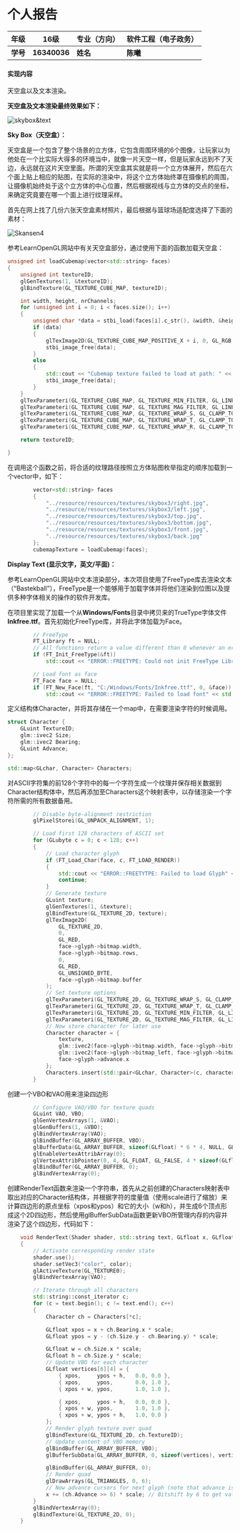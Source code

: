 # 个人报告

| 年级     | **16级**     | 专业（方向） | 软件工程（电子政务） |
| -------- | ------------ | ------------ | -------------------- |
| **学号** | **16340036** | **姓名**     | **陈曦**             |

#### 实现内容

天空盒以及文本渲染。

**天空盒及文本渲染最终效果如下：**

![skybox&text](E:\project\CG_Final\doc\16340036_陈曦\images\skybox&text.gif)

**Sky Box（天空盒）：**

天空盒是一个包含了整个场景的立方体，它包含周围环境的6个图像，让玩家以为他处在一个比实际大得多的环境当中，就像一片天空一样，但是玩家永远到不了天边，永远就在这片天空里面。所谓的天空盒其实就是将一个立方体展开，然后在六个面上贴上相应的贴图，在实际的渲染中，将这个立方体始终罩在摄像机的周围，让摄像机始终处于这个立方体的中心位置，然后根据视线与立方体的交点的坐标，来确定究竟要在哪一个面上进行纹理采样。

首先在网上找了几份六张天空盒素材照片，最后根据与篮球场适配度选择了下面的素材：

![Skansen4](E:\project\CG_Final\doc\16340036_陈曦\images\Skansen4.jpg)

参考LearnOpenGL网站中有关天空盒部分，通过使用下面的函数加载天空盒：

```c++
unsigned int loadCubemap(vector<std::string> faces)
{
	unsigned int textureID;
	glGenTextures(1, &textureID);
	glBindTexture(GL_TEXTURE_CUBE_MAP, textureID);

	int width, height, nrChannels;
	for (unsigned int i = 0; i < faces.size(); i++)
	{
		unsigned char *data = stbi_load(faces[i].c_str(), &width, &height, &nrChannels, 0);
		if (data)
		{
			glTexImage2D(GL_TEXTURE_CUBE_MAP_POSITIVE_X + i, 0, GL_RGB, width, height, 0, GL_RGB, GL_UNSIGNED_BYTE, data);
			stbi_image_free(data);
		}
		else
		{
			std::cout << "Cubemap texture failed to load at path: " << faces[i] << std::endl;
			stbi_image_free(data);
		}
	}
	glTexParameteri(GL_TEXTURE_CUBE_MAP, GL_TEXTURE_MIN_FILTER, GL_LINEAR);
	glTexParameteri(GL_TEXTURE_CUBE_MAP, GL_TEXTURE_MAG_FILTER, GL_LINEAR);
	glTexParameteri(GL_TEXTURE_CUBE_MAP, GL_TEXTURE_WRAP_S, GL_CLAMP_TO_EDGE);
	glTexParameteri(GL_TEXTURE_CUBE_MAP, GL_TEXTURE_WRAP_T, GL_CLAMP_TO_EDGE);
	glTexParameteri(GL_TEXTURE_CUBE_MAP, GL_TEXTURE_WRAP_R, GL_CLAMP_TO_EDGE);

	return textureID;

}
```

在调用这个函数之前，将合适的纹理路径按照立方体贴图枚举指定的顺序加载到一个vector中，如下：

```c++
		vector<std::string> faces
		{
			"../resource/resources/textures/skybox3/right.jpg",
			"../resource/resources/textures/skybox3/left.jpg",
			"../resource/resources/textures/skybox3/top.jpg",
			"../resource/resources/textures/skybox3/bottom.jpg",
			"../resource/resources/textures/skybox3/front.jpg",
			"../resource/resources/textures/skybox3/back.jpg"
		};
		cubemapTexture = loadCubemap(faces);
```



**Display Text (显示文字，英文/平面)：**

参考LearnOpenGL网站中文本渲染部分，本次项目使用了FreeType库去渲染文本（“Bastekball”），FreeType是一个能够用于加载字体并将他们渲染到位图以及提供多种字体相关的操作的软件开发库。

在项目里实现了加载一个从**Windows/Fonts**目录中拷贝来的TrueType字体文件**Inkfree.ttf**。首先初始化FreeType库，并将此字体加载为Face。

```c++
		// FreeType
		FT_Library ft = NULL;
		// All functions return a value different than 0 whenever an error occurred
		if (FT_Init_FreeType(&ft))
			std::cout << "ERROR::FREETYPE: Could not init FreeType Library" << std::endl;

		// Load font as face
		FT_Face face = NULL;
		if (FT_New_Face(ft, "C:/Windows/Fonts/Inkfree.ttf", 0, &face))
			std::cout << "ERROR::FREETYPE: Failed to load font" << std::endl;

```

定义结构体Character，并将其存储在一个map中，在需要渲染字符的时候调用。

```c++
struct Character {
	GLuint TextureID;   
	glm::ivec2 Size;    
	glm::ivec2 Bearing;  
	GLuint Advance;    
};

std::map<GLchar, Character> Characters;

```

对ASCII字符集的前128个字符中的每一个字符生成一个纹理并保存相关数据到Character结构体中，然后再添加至Characters这个映射表中，以存储渲染一个字符所需的所有数据备用。

```c++
		// Disable byte-alignment restriction
		glPixelStorei(GL_UNPACK_ALIGNMENT, 1);

		// Load first 128 characters of ASCII set
		for (GLubyte c = 0; c < 128; c++)
		{
			// Load character glyph 
			if (FT_Load_Char(face, c, FT_LOAD_RENDER))
			{
				std::cout << "ERROR::FREETYTPE: Failed to load Glyph" << std::endl;
				continue;
			}
			// Generate texture
			GLuint texture;
			glGenTextures(1, &texture);
			glBindTexture(GL_TEXTURE_2D, texture);
			glTexImage2D(
				GL_TEXTURE_2D,
				0,
				GL_RED,
				face->glyph->bitmap.width,
				face->glyph->bitmap.rows,
				0,
				GL_RED,
				GL_UNSIGNED_BYTE,
				face->glyph->bitmap.buffer
			);
			// Set texture options
			glTexParameteri(GL_TEXTURE_2D, GL_TEXTURE_WRAP_S, GL_CLAMP_TO_EDGE);
			glTexParameteri(GL_TEXTURE_2D, GL_TEXTURE_WRAP_T, GL_CLAMP_TO_EDGE);
			glTexParameteri(GL_TEXTURE_2D, GL_TEXTURE_MIN_FILTER, GL_LINEAR);
			glTexParameteri(GL_TEXTURE_2D, GL_TEXTURE_MAG_FILTER, GL_LINEAR);
			// Now store character for later use
			Character character = {
				texture,
				glm::ivec2(face->glyph->bitmap.width, face->glyph->bitmap.rows),
				glm::ivec2(face->glyph->bitmap_left, face->glyph->bitmap_top),
				face->glyph->advance.x
			};
			Characters.insert(std::pair<GLchar, Character>(c, character));
		}
```

创建一个VBO和VAO用来渲染四边形

```c++
		// Configure VAO/VBO for texture quads
		GLuint VAO, VBO;
		glGenVertexArrays(1, &VAO);
		glGenBuffers(1, &VBO);
		glBindVertexArray(VAO);
		glBindBuffer(GL_ARRAY_BUFFER, VBO);
		glBufferData(GL_ARRAY_BUFFER, sizeof(GLfloat) * 6 * 4, NULL, GL_DYNAMIC_DRAW);
		glEnableVertexAttribArray(0);
		glVertexAttribPointer(0, 4, GL_FLOAT, GL_FALSE, 4 * sizeof(GLfloat), 0);
		glBindBuffer(GL_ARRAY_BUFFER, 0);
		glBindVertexArray(0);
```

创建RenderText函数来渲染一个字符串，首先从之前创建的Characters映射表中取出对应的Character结构体，并根据字符的度量值（使用scale进行了缩放）来计算四边形的原点坐标（xpos和ypos）和它的大小（w和h），并生成6个顶点形成这个2D四边形，然后使用glBufferSubData函数更新VBO所管理内存的内容并渲染了这个四边形，代码如下：

```c++
	void RenderText(Shader shader, std::string text, GLfloat x, GLfloat y, GLfloat scale, glm::vec3 color)
	{
		// Activate corresponding render state	
		shader.use();
		shader.setVec3("color", color);
		glActiveTexture(GL_TEXTURE0);
		glBindVertexArray(VAO);

		// Iterate through all characters
		std::string::const_iterator c;
		for (c = text.begin(); c != text.end(); c++)
		{
			Character ch = Characters[*c];

			GLfloat xpos = x + ch.Bearing.x * scale;
			GLfloat ypos = y - (ch.Size.y - ch.Bearing.y) * scale;

			GLfloat w = ch.Size.x * scale;
			GLfloat h = ch.Size.y * scale;
			// Update VBO for each character
			GLfloat vertices[6][4] = {
				{ xpos,     ypos + h,   0.0, 0.0 },
				{ xpos,     ypos,       0.0, 1.0 },
				{ xpos + w, ypos,       1.0, 1.0 },

				{ xpos,     ypos + h,   0.0, 0.0 },
				{ xpos + w, ypos,       1.0, 1.0 },
				{ xpos + w, ypos + h,   1.0, 0.0 }
			};
			// Render glyph texture over quad
			glBindTexture(GL_TEXTURE_2D, ch.TextureID);
			// Update content of VBO memory
			glBindBuffer(GL_ARRAY_BUFFER, VBO);
			glBufferSubData(GL_ARRAY_BUFFER, 0, sizeof(vertices), vertices); // Be sure to use glBufferSubData and not glBufferData

			glBindBuffer(GL_ARRAY_BUFFER, 0);
			// Render quad
			glDrawArrays(GL_TRIANGLES, 0, 6);
			// Now advance cursors for next glyph (note that advance is number of 1/64 pixels)
			x += (ch.Advance >> 6) * scale; // Bitshift by 6 to get value in pixels (2^6 = 64 (divide amount of 1/64th pixels by 64 to get amount of pixels))
		}
		glBindVertexArray(0);
		glBindTexture(GL_TEXTURE_2D, 0);
	}
```



